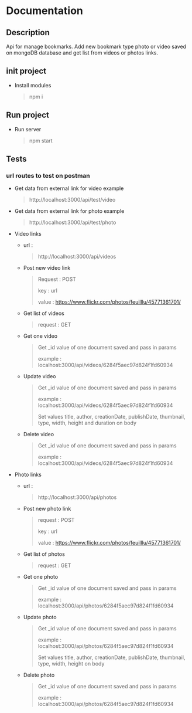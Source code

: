 # Documentation

## Description

Api for manage bookmarks. Add new bookmark type photo or video saved on mongoDB database and get list from videos or photos links.

## init project

- Install modules
  > npm i

## Run project

- Run server
  > npm start

## Tests

### url routes to test on postman

- Get data from external link for video example
  > http://localhost:3000/api/test/video

- Get data from external link for photo example
  > http://localhost:3000/api/test/photo

- Video links
  - url :
    > http://localhost:3000/api/videos
  - Post new video link
    > Request : POST
    >
    > key : url
    > 
    > value : https://www.flickr.com/photos/feuilllu/45771361701/
  - Get list of videos
    > request : GET
  - Get one video 
    > Get _id value of one document saved and pass in params
    >
    > example : localhost:3000/api/videos/6284f5aec97d824f1fd60934
  - Update video
    > Get _id value of one document saved and pass in params
    >
    > example : localhost:3000/api/videos/6284f5aec97d824f1fd60934
    > 
    > Set values title, author, creationDate, publishDate, thumbnail, type, width, height and duration on body
  - Delete video
    > Get _id value of one document saved and pass in params
    >
    > example : localhost:3000/api/videos/6284f5aec97d824f1fd60934

- Photo links
  - url :
    > http://localhost:3000/api/photos
  - Post new photo link
    > request : POST
    >
    > key : url
    > 
    > value : https://www.flickr.com/photos/feuilllu/45771361701/
  - Get list of photos
    > request : GET
  - Get one photo 
    > Get _id value of one document saved and pass in params
    >
    > example : localhost:3000/api/photos/6284f5aec97d824f1fd60934
  - Update photo
    > Get _id value of one document saved and pass in params
    >
    > example : localhost:3000/api/photos/6284f5aec97d824f1fd60934
    > 
    > Set values title, author, creationDate, publishDate, thumbnail, type, width, height on body
  - Delete photo
    > Get _id value of one document saved and pass in params
    >
    > example : localhost:3000/api/photos/6284f5aec97d824f1fd60934